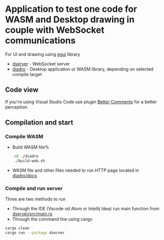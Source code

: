 # Application to test one code for WASM and Desktop drawing in couple with WebSocket communications
For UI and drawing using [egui](https://github.com/emilk/egui) library

* [dserver](./dserver/) - WebSocket server
* [diadro](./diadro/) - Desktop application or WASM library, depending on selected compile target

## Code view
If you're using Visual Studio Code use plugin [Better Comments](https://marketplace.visualstudio.com/items?itemName=aaron-bond.better-comments) for a better perception.

## Compilation and start

### Compile WASM

* Build WASM file%
```bash
    cd ./diadro
    ./build-web.sh
```

* WASM file and other files needed to run HTTP page located in [diadro/docs](./diadro/docs/)

### Compile and run server
Three are two methods to run 

* Through the IDE (Vscode od Atom or Intellij Idea) run main function from [dserver/src/main.rs](./dserver/src/main.rs)
* Through the command line using cargo
```bash
cargo clean
cargo run --package dserver
```